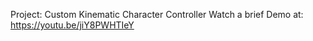 
Project: Custom Kinematic Character Controller
Watch a brief Demo at: https://youtu.be/jiY8PWHTIeY




